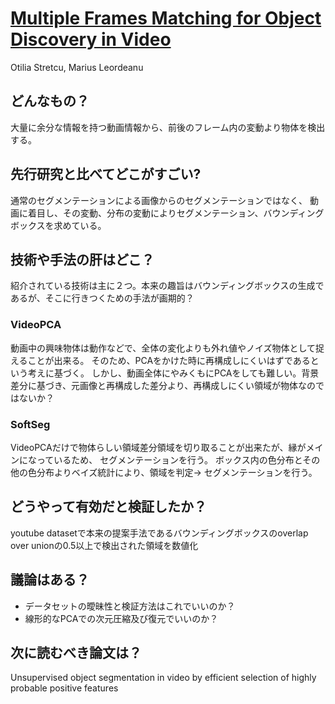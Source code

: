 # [Multiple Frames Matching for Object Discovery in Video](https://sites.google.com/site/multipleframesmatching/)
Otilia Stretcu, Marius Leordeanu

## どんなもの？
大量に余分な情報を持つ動画情報から、前後のフレーム内の変動より物体を検出する。

## 先行研究と比べてどこがすごい?
通常のセグメンテーションによる画像からのセグメンテーションではなく、
動画に着目し、その変動、分布の変動によりセグメンテーション、バウンディングボックスを求めている。

## 技術や手法の肝はどこ？
紹介されている技術は主に２つ。本来の趣旨はバウンディングボックスの生成であるが、そこに行きつくための手法が画期的？

### VideoPCA
動画中の興味物体は動作などで、全体の変化よりも外れ値やノイズ物体として捉えることが出来る。
そのため、PCAをかけた時に再構成しにくいはずであるという考えに基づく。
しかし、動画全体にやみくもにPCAをしても難しい。背景差分に基づき、元画像と再構成した差分より、再構成しにくい領域が物体なのではないか？

### SoftSeg
VideoPCAだけで物体らしい領域差分領域を切り取ることが出来たが、縁がメインになっているため、
セグメンテーションを行う。
ボックス内の色分布とその他の色分布よりベイズ統計により、領域を判定-> セグメンテーションを行う。

## どうやって有効だと検証したか？
youtube datasetで本来の提案手法であるバウンディングボックスのoverlap over unionの0.5以上で検出された領域を数値化

## 議論はある？
* データセットの曖昧性と検証方法はこれでいいのか？
* 線形的なPCAでの次元圧縮及び復元でいいのか？

## 次に読むべき論文は？
Unsupervised object segmentation in video by efficient selection of highly probable positive features
